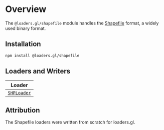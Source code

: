 # Overview

The `@loaders.gl/shapefile` module handles the [Shapefile](/docs/modules/shapefile/formats/shapefile) format, a widely used binary format.

## Installation

```bash
npm install @loaders.gl/shapefile
```

## Loaders and Writers

| Loader                                                   |
| -------------------------------------------------------- |
| [`SHPLoader`](/docs/modules/wkt/api-reference/shp-loader) |

## Attribution

The Shapefile loaders were written from scratch for loaders.gl.
